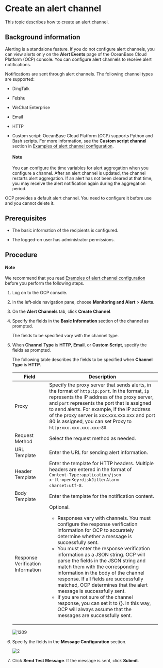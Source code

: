 # Create an alert channel

This topic describes how to create an alert channel.

## Background information

Alerting is a standalone feature. If you do not configure alert channels, you can view alerts only on the **Alert Events** page of the OceanBase Cloud Platform (OCP) console. You can configure alert channels to receive alert notifications.

Notifications are sent through alert channels. The following channel types are supported:

* DingTalk

* Feishu

* WeChat Enterprise

* Email

* HTTP

* Custom script: OceanBase Cloud Platform (OCP) supports Python and Bash scripts. For more information, see the **Custom script channel** section in [Examples of alert channel configuration](../500.manage-alert-channels/600.examples-of-alert-channel-configuration.md).

  <main id="notice" type='explain'>
    <h4>Note</h4>
    <p>You can configure the time variables for alert aggregation when you configure a channel. After an alert channel is updated, the channel restarts alert aggregation. If an alert has not been cleared at that time, you may receive the alert notification again during the aggregation period.</p>
  </main>

OCP provides a default alert channel. You need to configure it before use and you cannot delete it.

## Prerequisites

* The basic information of the recipients is configured.

* The logged-on user has administrator permissions.

## Procedure

  <main id="notice" type='explain'>
    <h4>Note</h4>
    <p>We recommend that you read <a href="700.alarm-channel-settings-example.md">Examples of alert channel configuration</a> before you perform the following steps.</p>
  </main>

1. Log on to the OCP console.

2. In the left-side navigation pane, choose **Monitoring and Alert** > **Alerts**.

3. On the **Alert Channels** tab, click **Create Channel**.

4. Specify the fields in the **Basic Information** section of the channel as prompted.

   The fields to be specified vary with the channel type.

5. When **Channel Type** is **HTTP**, **Email**, or **Custom Script**, specify the fields as prompted.

   The following table describes the fields to be specified when **Channel Type** is **HTTP**.

   | Field | Description |
   |------|-------|
   | Proxy | Specify the proxy server that sends alerts, in the format of `http:ip:port`. In the format, `ip` represents the IP address of the proxy server, and `port` represents the port that is assigned to send alerts.  For example, if the IP address of the proxy server is xxx.xxx.xxx.xxx and port 80 is assigned, you can set Proxy to `http:xxx.xxx.xxx.xxx:80`.  |
   | Request Method | Select the request method as needed.  |
   | URL Template | Enter the URL for sending alert information.  |
   | Header Template | Enter the template for HTTP headers. Multiple headers are entered in the format of </br> <code>Content-Type:application/json</br>x-lt-openKey:diskJitterAlarm</br>charset:utf-8</code>. |
   | Body Template | Enter the template for the notification content.  |
   | Response Verification Information | Optional. <ul><li> Responses vary with channels. You must configure the response verification information for OCP to accurately determine whether a message is successfully sent. </li> <li> You must enter the response verification information as a JSON string. OCP will parse the fields in the JSON string and match them with the corresponding information in the body of the channel response. If all fields are successfully matched, OCP determines that the alert message is successfully sent. </li> <li> If you are not sure of the channel response, you can set it to {}. In this way, OCP will always assume that the messages are successfully sent. </li><ul> |

   ![1209](https://obbusiness-private.oss-cn-shanghai.aliyuncs.com/doc/img/ocp/401/%E9%80%9A%E9%81%93%E9%85%8D%E7%BD%AE2.png)

6. Specify the fields in the **Message Configuration** section.

   ![2](https://obbusiness-private.oss-cn-shanghai.aliyuncs.com/doc/img/ocp/401/%E6%B6%88%E6%81%AF%E9%85%8D%E7%BD%AE2.png)

7. Click **Send Test Message**. If the message is sent, click **Submit**.
